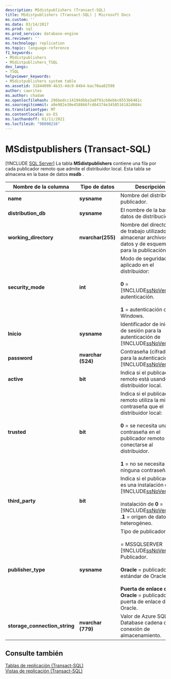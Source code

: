 ```yaml
---
description: MSdistpublishers (Transact-SQL)
title: MSdistpublishers (Transact-SQL) | Microsoft Docs
ms.custom: ''
ms.date: 03/14/2017
ms.prod: sql
ms.prod_service: database-engine
ms.reviewer: ''
ms.technology: replication
ms.topic: language-reference
f1_keywords:
- MSdistpublishers
- MSdistpublishers_TSQL
dev_langs:
- TSQL
helpviewer_keywords:
- MSdistpublishers system table
ms.assetid: 31844099-4b33-4dc9-84b4-bac70aa82598
author: cawrites
ms.author: chadam
ms.openlocfilehash: 296bedcc14194dbba3a8f91cb8ebbc6553b6481c
ms.sourcegitcommit: a9e982e30e458866fcd64374e3458516182d604c
ms.translationtype: MT
ms.contentlocale: es-ES
ms.lasthandoff: 01/11/2021
ms.locfileid: "98098216"
---
```

# <a name="msdistpublishers-transact-sql"></a>MSdistpublishers (Transact-SQL)
[!INCLUDE [SQL Server](../../includes/applies-to-version/sqlserver.md)]
  La tabla **MSdistpublishers** contiene una fila por cada publicador remoto que admite el distribuidor local. Esta tabla se almacena en la base de datos **msdb** .  
  
|Nombre de la columna|Tipo de datos|Descripción|  
|-----------------|---------------|-----------------|  
|**name**|**sysname**|Nombre del distribuidor publicador.|  
|**distribution_db**|**sysname**|El nombre de la base de datos de distribución.|  
|**working_directory**|**nvarchar(255)**|Nombre del directorio de trabajo utilizado para almacenar archivos de datos y de esquema para la publicación.|  
|**security_mode**|**int**|Modo de seguridad aplicado en el distribuidor:<br /><br /> **0**  =  [!INCLUDE[ssNoVersion](../../includes/ssnoversion-md.md)] autenticación.<br /><br /> **1** = autenticación de Windows.|  
|**Inicio**|**sysname**|Identificador de inicio de sesión para la autenticación de [!INCLUDE[ssNoVersion](../../includes/ssnoversion-md.md)].|  
|**password**|**nvarchar (524)**|Contraseña (cifrada) para la autenticación de [!INCLUDE[ssNoVersion](../../includes/ssnoversion-md.md)].|  
|**active**|**bit**|Indica si el publicador remoto está usando el distribuidor local.|  
|**trusted**|**bit**|Indica si el publicador remoto utiliza la misma contraseña que el distribuidor local:<br /><br /> **0** = se necesita una contraseña en el publicador remoto para conectarse al distribuidor.<br /><br /> **1** = no se necesita ninguna contraseña.|  
|**third_party**|**bit**|Indica si el publicador es una instalación de [!INCLUDE[ssNoVersion](../../includes/ssnoversion-md.md)]:<br /><br /> instalación de **0**  =  [!INCLUDE[ssNoVersion](../../includes/ssnoversion-md.md)] .**1** = origen de datos heterogéneo.|  
|**publisher_type**|**sysname**|Tipo de publicador:<br /><br />   =  MSSQLSERVER [!INCLUDE[ssNoVersion](../../includes/ssnoversion-md.md)] Publicador.<br /><br /> **Oracle** = publicador estándar de Oracle.<br /><br /> **Puerta de enlace de Oracle** = publicador de puerta de enlace de Oracle.|  
|**storage_connection_string**|**nvarchar (779)**|Valor de Azure SQL Database cadena de conexión de almacenamiento.|  

  
## <a name="see-also"></a>Consulte también  
 [Tablas de replicación &#40;Transact-SQL&#41;](../../relational-databases/system-tables/replication-tables-transact-sql.md)   
 [Vistas de replicación &#40;Transact-SQL&#41;](../../relational-databases/system-views/replication-views-transact-sql.md)  
  
  
